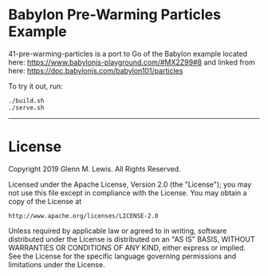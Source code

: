 # Babylon Pre-Warming Particles Example

41-pre-warming-particles is a port to Go of the Babylon example located here:
https://www.babylonjs-playground.com/#MX2Z99#8
and linked from here:
https://doc.babylonjs.com/babylon101/particles

To try it out, run:

```
./build.sh
./serve.sh
```

---

# License

Copyright 2019 Glenn M. Lewis. All Rights Reserved.

Licensed under the Apache License, Version 2.0 (the "License");
you may not use this file except in compliance with the License.
You may obtain a copy of the License at

    http://www.apache.org/licenses/LICENSE-2.0

Unless required by applicable law or agreed to in writing, software
distributed under the License is distributed on an "AS IS" BASIS,
WITHOUT WARRANTIES OR CONDITIONS OF ANY KIND, either express or implied.
See the License for the specific language governing permissions and
limitations under the License.
